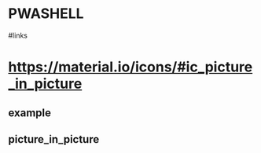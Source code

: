 # PWASHELL

#links
# https://material.io/icons/#ic_picture_in_picture

## example
## <md-icon class="material-icons">picture_in_picture</md-icon>

